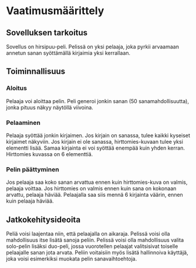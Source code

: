 # Vaatimusmäärittely

## Sovelluksen tarkoitus

Sovellus on hirsipuu-peli. Pelissä on yksi pelaaja, joka pyrkii arvaamaan annetun sanan syöttämällä kirjaimia yksi kerrallaan. 

## Toiminnallisuus

### Aloitus

Pelaaja voi aloittaa pelin. Peli generoi jonkin sanan (50 sanamahdollisuutta), jonka pituus näkyy näytöllä viivoina. 

### Pelaaminen
Pelaaja syöttää jonkin kirjaimen. Jos kirjain on sanassa, tulee kaikki kyseiset kirjaimet näkyviin. Jos kirjain ei ole sanassa, hirttomies-kuvaan tulee yksi elementti lisää.
Samaa kirjainta ei voi syöttää enempää kuin yhden kerran. Hirttomies kuvassa on 6 elementtiä. 

### Pelin päättyminen
Jos pelaaja saa koko sanan arvattua ennen kuin hirttomies-kuva on valmis, pelaaja voittaa. Jos hirttomies on valmis ennen kuin sana on kokonaan arvattu, pelaaja häviää. 
Pelaajalla saa siis mennä 6 kirjainta väärin, ennen kuin pelaaja häviää. 

## Jatkokehitysideoita
Peliä voisi laajentaa niin, että pelaajalla on aikaraja. 
Pelissä voisi olla mahdollisuus itse lisätä sanoja peliin. 
Pelissä voisi olla mahdollisuus valita solo-pelin lisäksi duo-peli, jossa vuorotellen pelaajat valitsisivat toiselle pelaajalle sanan jota arvata. 
Peliin voitaisiin myös lisätä hallinnoiva käyttäjä, joka voisi esimerkiksi muokata pelin sanavaihtoehtoja. 


